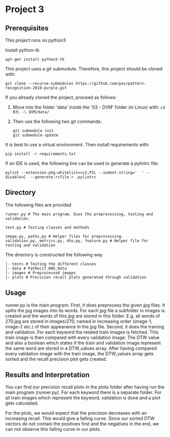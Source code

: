 # Project 3

## Prerequisites

This project runs on python3

Install python-tk

    apt-get install python3-tk

This project uses a git submodule. Therefore, this project should be cloned with:

    git clone --recurse-submodules https://github.com/pas/pattern-recognition-2018-purple.git

If you already cloned the project, proceed as follows:
1. Move into the folder 'data' inside the '03 - DVM' folder (in Linux) with: `cd 03\ -\ DVM/data/`


2. Then use the following two git commands:

    ```
    git submodule init
    git submodule update
    ```

It is best to use a virtual environment. Then install requirements with:

    pip install -r requirements.txt

If an IDE is used, the following line can be used to generate a pylintrc file:

    pylint --extension-pkg-whitelist=cv2,PIL --indent-string='  ' --disable=C  --generate-rcfile > .pylintrc

## Directory

The following files are provided

    runner.py # The main program. Dies the preprocessing, testing and validation.

    test.py # Testing classes and methods

    image.py, paths.py # Helper files for preprocessing.
    validation.py, metrics.py, dtw.py, feature.py # Helper file for testing and validation

The directory is constructed the following way

    |- tests # Testing the different classes
    |- data # PatRec17_KWS_Data
    |- images # Preprocessed images
    |- plots # Precision recall plots generated through validation

## Usage

runner.py is the main program.
First, it does preprocess the given jpg files.
It splits the jpg images into its words. For each jpg file a subfolder in images is created and the words of this jpg are stored in this folder.
E.g. all words of 270.jpg are stored in images/270, named in increasing order (image-1, image-2 etc.) of their appearance in the jpg file.
Second, it  does the training and validation.
For each keyword the related train images is fetched. This train image is then compared with every validation image: The DTW value and also a boolean which states if the train and validation image represent the same word are stored in a DTW_values array.  After having compared every validation image with the train image, the DTW_values array gets sorted and the recall precision plot gets created.

## Results and Interpretation

You can find our precision recall plots in the plots folder after having run the main program (runner.py). For each keyword there is a separate folder. For all train images which represent the keyword, validation is done and a plot gets calculated.

For the plots, we would expect that the precision decreases with an increasing recall. This would give a falling curve. Since our sorted DTW vectors do not contain the positives first and the negatives in the end, we can not observe this falling curve in our plots.
